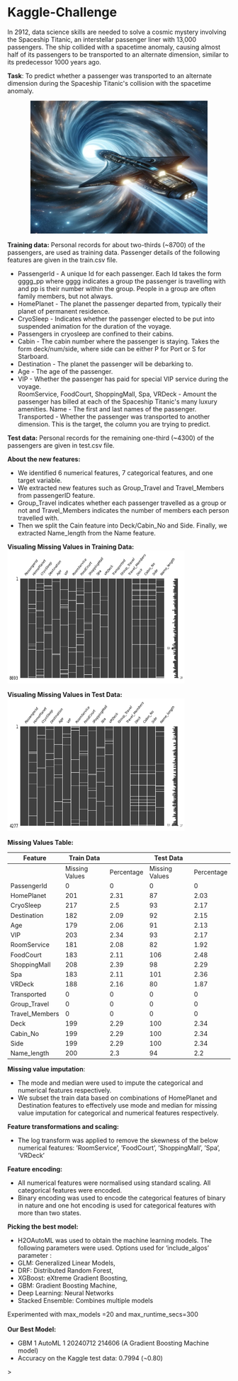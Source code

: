 # Kaggle-Challenge

In 2912, data science skills are needed to solve a cosmic mystery involving the Spaceship Titanic, an interstellar passenger liner with 13,000 passengers. The ship collided with a spacetime anomaly, causing almost half of its passengers to be transported to an alternate dimension, similar to its predecessor 1000 years ago.

<b>Task</b>: To predict whether a passenger was transported to an alternate dimension during the Spaceship Titanic's collision with the spacetime anomaly.

<div align="center">
<img src="Image_01.jpg" alt="" width="400" height="300">
</div>

<b>Training data:</b> Personal records for about two-thirds (~8700) of the passengers, are used as training data. Passenger details of the following features are given in the train.csv file.

<ul>
<li>PassengerId - A unique Id for each passenger. Each Id takes the form gggg_pp where gggg indicates a group the passenger is travelling with and pp is their number within the group. People in a group are often family members, but not always.</li>
<li>HomePlanet - The planet the passenger departed from, typically their planet of permanent residence.</li>
<li>CryoSleep - Indicates whether the passenger elected to be put into suspended animation for the duration of the voyage.</li> <li>Passengers in cryosleep are confined to their cabins.</li>
<li>Cabin - The cabin number where the passenger is staying. Takes the form deck/num/side, where side can be either P for Port or S for Starboard. </li>
<li>Destination - The planet the passenger will be debarking to.</li>
<li>Age - The age of the passenger.</li>
<li>VIP - Whether the passenger has paid for special VIP service during the voyage.</li>
RoomService, FoodCourt, ShoppingMall, Spa, VRDeck - Amount the passenger has billed at each of the Spaceship Titanic's many luxury amenities.</li>
Name - The first and last names of the passenger.
Transported - Whether the passenger was transported to another dimension. This is the target, the column you are trying to predict.
</ul>

<b>Test data:</b> Personal records for the remaining one-third (~4300) of the passengers are given in test.csv file.

<b>About the new features: </b>
<ul>
<li> We identified 6 numerical features, 7 categorical features, and one target variable. </li>
<li> We extracted new features such as Group_Travel and Travel_Members from passengerID feature. </li>
<li> Group_Travel indicates whether each passenger travelled as a group or not and Travel_Members indicates the number of members each person travelled with. </li>
<li> Then we split the Cain feature into Deck/Cabin_No and Side. Finally, we extracted Name_length from the Name feature. </li>
</ul>

<b> Visualing Missing Values in Training Data:</b> <br>
<img src="Image_02.png" alt="Example Image" width="400" height="300">

<b> Visualing Missing Values in Test Data:</b> <br>
<img src="Image_03.png" alt="Example Image" width="400" height="300">

<b>Missing Values Table:</b>

| Feature         | Train Data |          | Test Data |          |
|-----------------|------------|----------|-----------|----------|
|                 | Missing Values | Percentage | Missing Values | Percentage |
| PassengerId     | 0          | 0        | 0         | 0        |
| HomePlanet      | 201        | 2.31     | 87        | 2.03     |
| CryoSleep       | 217        | 2.5      | 93        | 2.17     |
| Destination     | 182        | 2.09     | 92        | 2.15     |
| Age             | 179        | 2.06     | 91        | 2.13     |
| VIP             | 203        | 2.34     | 93        | 2.17     |
| RoomService     | 181        | 2.08     | 82        | 1.92     |
| FoodCourt       | 183        | 2.11     | 106       | 2.48     |
| ShoppingMall    | 208        | 2.39     | 98        | 2.29     |
| Spa             | 183        | 2.11     | 101       | 2.36     |
| VRDeck          | 188        | 2.16     | 80        | 1.87     |
| Transported     | 0          | 0        | 0         | 0        |
| Group_Travel    | 0          | 0        | 0         | 0        |
| Travel_Members  | 0          | 0        | 0         | 0        |
| Deck            | 199        | 2.29     | 100       | 2.34     |
| Cabin_No        | 199        | 2.29     | 100       | 2.34     |
| Side            | 199        | 2.29     | 100       | 2.34     |
| Name_length     | 200        | 2.3      | 94        | 2.2      |


<b>Missing value imputation</b>: 
<ul>
<li> The mode and median were used to impute the categorical and numerical features respectively. </li>
<li> We subset the train data based on combinations of HomePlanet and Destination features to effectively use mode and median for missing value imputation for categorical and numerical features respectively.</li>
</ul>
<b>Feature transformations and scaling:</b><ul>
<li>The log transform was applied to remove the skewness of the below numerical features: ’RoomService’, ’FoodCourt’, ’ShoppingMall’, ’Spa’, ’VRDeck’</li>
</ul>
<b>Feature encoding:</b>
<ul>
<li>All numerical features were normalised using standard scaling. All categorical features were encoded.</li>
<li>Binary encoding was used to encode the categorical features of binary in nature and one hot encoding is used for categorical features with more than two states.</li>
</ul>
<b>Picking the best model:</b>
<ul>
<li>H2OAutoML was used to obtain the machine learning models. The following parameters were used.
Options used for ‘include_algos’ parameter : 
<li>GLM: Generalized Linear Models, 
<li>DRF: Distributed Random Forest, 
<li>XGBoost: eXtreme Gradient Boosting,
<li>GBM: Gradient Boosting Machine, 
<li>Deep Learning: Neural Networks 
<li>Stacked Ensemble: Combines multiple models
</ul>
Experimented with max_models =20 and max_runtime_secs=300<br><br>
<b>Our Best Model:</b>
<ul>
<li>GBM 1 AutoML 1 20240712 214606 (A Gradient Boosting Machine model)</li>
<li>Accuracy on the Kaggle test data: 0.7994 (¬0.80) </li>
</ul>>
